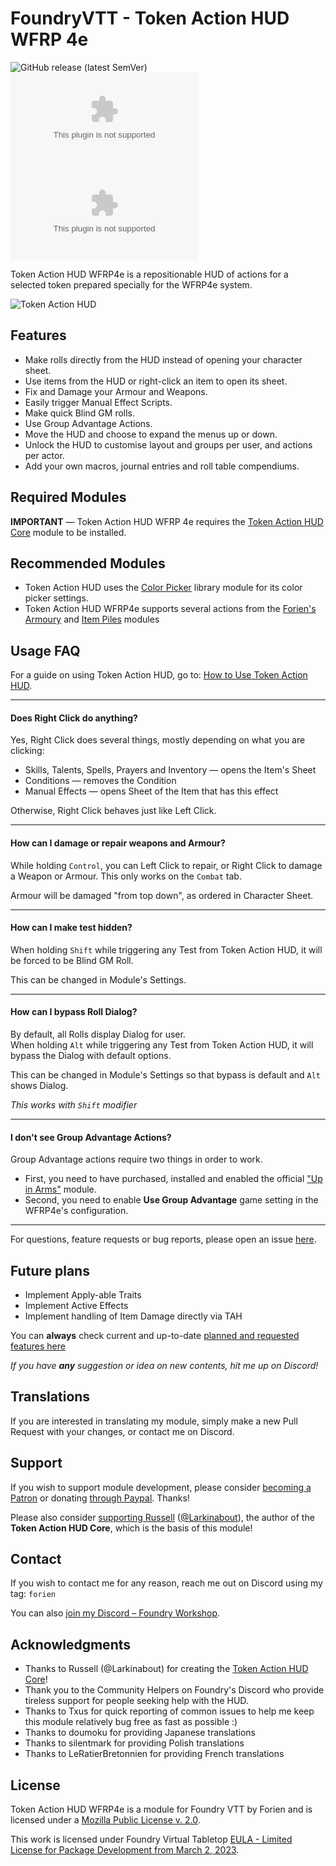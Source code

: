 # FoundryVTT - Token Action HUD WFRP 4e
![GitHub release (latest SemVer)](https://img.shields.io/github/v/release/Foundry-Workshop/token-action-hud-wfrp4e?style=for-the-badge) 
![GitHub Releases](https://img.shields.io/github/downloads/Foundry-Workshop/token-action-hud-wfrp4e/latest/module.zip?style=for-the-badge) 
![GitHub All Releases](https://img.shields.io/github/downloads/Foundry-Workshop/token-action-hud-wfrp4e/module.zip?style=for-the-badge&label=Downloads+total)    

Token Action HUD WFRP4e is a repositionable HUD of actions for a selected token prepared specially for the WFRP4e system.

![Token Action HUD](https://raw.githubusercontent.com/Foundry-Workshop/token-action-hud-wfrp4e/master/.github/assets/module-preview.gif)

## Features
- Make rolls directly from the HUD instead of opening your character sheet.
- Use items from the HUD or right-click an item to open its sheet.
- Fix and Damage your Armour and Weapons.
- Easily trigger Manual Effect Scripts.
- Make quick Blind GM rolls.
- Use Group Advantage Actions.
- Move the HUD and choose to expand the menus up or down.
- Unlock the HUD to customise layout and groups per user, and actions per actor.
- Add your own macros, journal entries and roll table compendiums.

## Required Modules

**IMPORTANT** — Token Action HUD WFRP 4e requires the [Token Action HUD Core](https://foundryvtt.com/packages/token-action-hud-core) module to be installed.

## Recommended Modules
* Token Action HUD uses the [Color Picker](https://foundryvtt.com/packages/color-picker) library module for its color picker settings.
* Token Action HUD WFRP4e supports several actions from the [Forien's Armoury](https://foundryvtt.com/packages/forien-armoury/) and [Item Piles](https://foundryvtt.com/packages/item-piles) modules

## Usage FAQ

For a guide on using Token Action HUD, go to: [How to Use Token Action HUD](https://github.com/Larkinabout/fvtt-token-action-hud-core/wiki/How-to-Use-Token-Action-HUD).

---
#### Does Right Click do anything?
Yes, Right Click does several things, mostly depending on what you are clicking:
* Skills, Talents, Spells, Prayers and Inventory — opens the Item's Sheet
* Conditions — removes the Condition
* Manual Effects — opens Sheet of the Item that has this effect

Otherwise, Right Click behaves just like Left Click.

---
#### How can I damage or repair weapons and Armour?
While holding `Control`, you can Left Click to repair, or Right Click to damage a Weapon or Armour. 
This only works on the `Combat` tab.  

Armour will be damaged "from top down", as ordered in Character Sheet.

---

#### How can I make test hidden?
When holding `Shift` while triggering any Test from Token Action HUD, it will be forced to be Blind GM Roll.  

This can be changed in Module's Settings.

---

#### How can I bypass Roll Dialog?
By default, all Rolls display Dialog for user.  
When holding `Alt` while triggering any Test from Token Action HUD, it will bypass the Dialog with default options.  

This can be changed in Module's Settings so that bypass is default and `Alt` shows Dialog.

*This works with `Shift` modifier*

---

#### I don't see Group Advantage Actions?
Group Advantage actions require two things in order to work. 

- First, you need to have purchased, installed and enabled the official ["Up in Arms"](https://foundryvtt.com/packages/wfrp4e-up-in-arms) module.
- Second, you need to enable **Use Group Advantage** game setting in the WFRP4e's configuration.

---

For questions, feature requests or bug reports, please open an issue [here](https://github.com/Foundry-Workshop/token-action-hud-wfrp4e/issues).


## Future plans

* Implement Apply-able Traits
* Implement Active Effects
* Implement handling of Item Damage directly via TAH

You can **always** check current and up-to-date [planned and requested features here](https://github.com/https://github.com/Foundry-Workshop/token-action-hud-wfrp4e/issues/issues?q=is%3Aopen+is%3Aissue+label%3Aenhancement)

*If you have **any** suggestion or idea on new contents, hit me up on Discord!*

## Translations

If you are interested in translating my module, simply make a new Pull Request with your changes, or contact me on Discord.


## Support

If you wish to support module development, please consider [becoming a Patron](https://www.patreon.com/foundryworkshop) or donating [through Paypal](https://www.paypal.com/cgi-bin/webscr?cmd=_s-xclick&hosted_button_id=6P2RRX7HVEMV2&source=url). Thanks!

Please also consider [supporting Russell](https://ko-fi.com/larkinabout) ([@Larkinabout](https://github.com/Larkinabout)), the author of the **Token Action HUD Core**, which is the basis of this module!

## Contact

If you wish to contact me for any reason, reach me out on Discord using my tag: `forien`

You can also [join my Discord – Foundry Workshop](https://discord.gg/XkTFv8DRDc).


## Acknowledgments

* Thanks to Russell (@Larkinabout) for creating the [Token Action HUD Core](https://foundryvtt.com/packages/token-action-hud-core)!
* Thank you to the Community Helpers on Foundry's Discord who provide tireless support for people seeking help with the HUD.
* Thanks to Txus for quick reporting of common issues to help me keep this module relatively bug free as fast as possible :)
* Thanks to doumoku for providing Japanese translations
* Thanks to silentmark for providing Polish translations
* Thanks to LeRatierBretonnien for providing French translations

## License

Token Action HUD WFRP4e is a module for Foundry VTT by Forien and is licensed under a [Mozilla Public License v. 2.0](https://github.com/Foundry-Workshop/token-action-hud-wfrp4e/blob/master/LICENSE).

This work is licensed under Foundry Virtual Tabletop [EULA - Limited License for Package Development from March 2, 2023](https://foundryvtt.com/article/license/).
